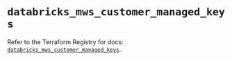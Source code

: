 # `databricks_mws_customer_managed_keys`

Refer to the Terraform Registry for docs: [`databricks_mws_customer_managed_keys`](https://registry.terraform.io/providers/databricks/databricks/1.58.0/docs/resources/mws_customer_managed_keys).
